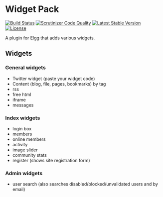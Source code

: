 Widget Pack
===========

[![Build Status](https://scrutinizer-ci.com/g/ColdTrick/widget_pack/badges/build.png?b=master)](https://scrutinizer-ci.com/g/ColdTrick/widget_pack/build-status/master)
[![Scrutinizer Code Quality](https://scrutinizer-ci.com/g/ColdTrick/widget_pack/badges/quality-score.png?b=master)](https://scrutinizer-ci.com/g/ColdTrick/widget_pack/?branch=master)
[![Latest Stable Version](https://poser.pugx.org/coldtrick/widget_pack/v/stable.svg)](https://packagist.org/packages/coldtrick/widget_pack)
[![License](https://poser.pugx.org/coldtrick/widget_pack/license.svg)](https://packagist.org/packages/coldtrick/widget_pack)

A plugin for Elgg that adds various widgets.

Widgets
-------	

### General widgets

 - Twitter widget (paste your widget code)
 - Content (blog, file, pages, bookmarks) by tag
 - rss
 - free html
 - iframe
 - messages
 
### Index widgets

 - login box
 - members
 - online members
 - activity
 - image slider
 - community stats
 - register (shows site registration form)
 
### Admin widgets

 - user search (also searches disabled/blocked/unvalidated users and by email)

